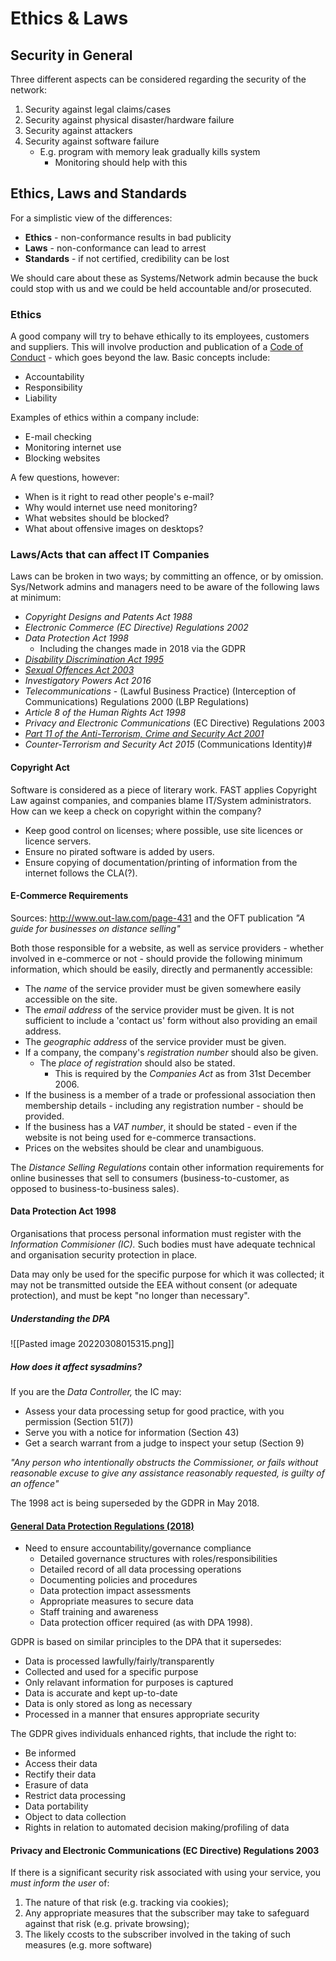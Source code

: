 # Ethics & Laws
## Security in General

Three different aspects can be considered regarding the security of the network:
1) Security against legal claims/cases
2) Security against physical disaster/hardware failure
3) Security against attackers
4) Security against software failure
	- E.g. program with memory leak gradually kills system
		- Monitoring should help with this

## Ethics, Laws and Standards
For a simplistic view of the differences:
- **Ethics** - non-conformance results in bad publicity
- **Laws** - non-conformance can lead to arrest
- **Standards** - if not certified, credibility can be lost

We should care about these as Systems/Network admin because the buck could stop with us and we could be held accountable and/or prosecuted.

### Ethics
A good company will try to behave ethically to its employees, customers and suppliers. This will involve production and publication of a [Code of Conduct](https://www.usenix.org/lisa/system-administrators-code-ethics) - which goes beyond the law. Basic concepts include:
- Accountability
- Responsibility
- Liability

Examples of ethics within a company include:
- E-mail checking
- Monitoring internet use
- Blocking websites

A few questions, however:
- When is it right to read other people's e-mail?
- Why would internet use need monitoring?
- What websites should be blocked?
- What about offensive images on desktops?

### Laws/Acts that can affect IT Companies

Laws can be broken in two ways; by committing an offence, or by omission. Sys/Network admins and managers need to be aware of the following laws at minimum:
- *Copyright Designs and Patents Act 1988*
- *Electronic Commerce (EC Directive) Regulations 2002*
- *Data Protection Act 1998*
	- Including the changes made in 2018 via the GDPR
- *[Disability Discrimination Act 1995](https://www.rnib.org.uk/xpedio/groups/public/documents/publicwebsite/public_legalcase.hcsp)*
- *[Sexual Offences Act 2003](http://www.computing.co.uk/itweek/news/2085638/rules-cut-porn-risks)*
- *Investigatory Powers Act 2016*
- *Telecommunications* - (Lawful Business Practice) (Interception of Communications) Regulations 2000 (LBP Regulations)
- *Article 8 of the Human Rights Act 1998*
- *Privacy and Electronic Communications* (EC Directive) Regulations 2003
- *[Part 11 of the Anti-Terrorism, Crime and Security Act 2001](http://www.opsi.gov.uk/acts/acts2001/ukpga_20010024_en_11)*
- *Counter-Terrorism and Security Act 2015* (Communications Identity)#

#### Copyright Act
Software is considered as a piece of literary work. FAST applies Copyright Law against companies, and companies blame IT/System administrators. How can we keep a check on copyright within the company?
- Keep good control on licenses; where possible, use site licences or licence servers.
- Ensure no pirated software is added by users.
- Ensure copying of documentation/printing of information from the internet follows the CLA(?).

#### E-Commerce Requirements
Sources: http://www.out-law.com/page-431 and the OFT publication *"A guide for businesses on distance selling"*

Both those responsible for a website, as well as service providers - whether involved in e-commerce or not - should provide the following minimum information, which should be easily, directly and permanently accessible:
- The *name* of the service provider must be given somewhere easily accessible on the site.
- The *email address* of the service provider must be given. It is not sufficient to include a 'contact us' form without also providing an email address.
- The *geographic address* of the service provider must be given.
- If a company, the company's *registration number* should also be given.
	- The *place of registration* should also be stated.
		- This is required by the *Companies Act* as from 31st December 2006.
- If the business is a member of a trade or professional association then membership details - including any registration number - should be provided.
- If the business has a *VAT number*, it should be stated - even if the website is not being used for e-commerce transactions.
- Prices on the websites should be clear and unambiguous.

The *Distance Selling Regulations* contain other information requirements for online businesses that sell to consumers (business-to-customer, as opposed to business-to-business sales).

#### Data Protection Act 1998

Organisations that process personal information must register with the *Information Commisioner (IC).* Such bodies must have adequate technical and organisation security protection in place.

Data may only be used for the specific purpose for which it was collected; it may not be transmitted outside the EEA without consent (or adequate protection), and must be kept "no longer than necessary".

##### Understanding the DPA

![[Pasted image 20220308015315.png]]

##### How does it affect sysadmins?
If you are the *Data Controller,* the IC may:
- Assess your data processing setup for good practice, with you permission (Section 51(7))
- Serve you with a notice for information (Section 43)
- Get a search warrant from a judge to inspect your setup (Section 9)

*"Any person who intentionally obstructs the Commissioner, or fails without reasonable excuse to give any assistance reasonably requested, is guilty of an offence"*

The 1998 act is being superseded by the GDPR in May 2018.

#### [General Data Protection Regulations (2018)](https://www.itgovernance.co.uk/data-protection-dpa-and-eu-data-protection-regulation)
- Need to ensure accountability/governance compliance
	- Detailed governance structures with roles/responsibilities
	- Detailed record of all data processing operations
	- Documenting policies and procedures
	- Data protection impact assessments
	- Appropriate measures to secure data
	- Staff training and awareness
	- Data protection officer required (as with DPA 1998).

GDPR is based on similar principles to the DPA that it supersedes:
- Data is processed lawfully/fairly/transparently
- Collected and used for a specific purpose
- Only relavant information for purposes is captured
- Data is accurate and kept up-to-date
- Data is only stored as long as necessary
- Processed in a manner that ensures appropriate security

The GDPR gives individuals enhanced rights, that include the right to:
- Be informed
- Access their data
- Rectify their data
- Erasure of data
- Restrict data processing
- Data portability
- Object to data collection
- Rights in relation to automated decision making/profiling of data

#### Privacy and Electronic Communications (EC Directive) Regulations 2003

If there is a significant security risk associated with using your service, you *must inform the user* of:
1) The nature of that risk (e.g. tracking via cookies);
2) Any appropriate measures that the subscriber may take to safeguard against that risk (e.g. private browsing);
3) The likely ccosts to the subscriber involved in the taking of such measures (e.g. more software)
